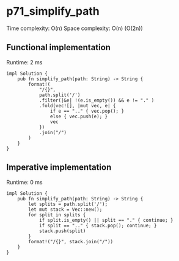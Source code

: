 # p71_simplify_path

Time complexity: O(n)
Space complexity: O(n) (O(2n))

## Functional implementation

Runtime: 2 ms

```
impl Solution {
    pub fn simplify_path(path: String) -> String {
        format!(
            "/{}",
            path.split('/')
            .filter(|&e| !(e.is_empty()) && e != "." )
            .fold(vec![], |mut vec, e| {
                if e == ".." { vec.pop(); }
                else { vec.push(e); }
                vec
            })
            .join("/")
        )
    }
}
```

## Imperative implementation

Runtime: 0 ms

```
impl Solution {
    pub fn simplify_path(path: String) -> String {
        let splits = path.split('/');
        let mut stack = Vec::new();
        for split in splits {
            if split.is_empty() || split == "." { continue; }
            if split == ".." { stack.pop(); continue; }
            stack.push(split)
        }
        format!("/{}", stack.join("/"))
    }
}
```
